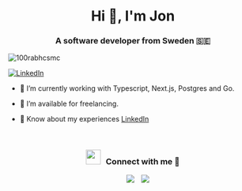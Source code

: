 <h1 align="center">Hi 👋, I'm Jon</h1>
<h3 align="center">A software developer from Sweden 🇸🇪</h3>

<p align="left"> <img src="https://komarev.com/ghpvc/?username=jonmest&label=Profile%20views&color=0e75b6&style=flat" alt="100rabhcsmc" /> </p>

 [![LinkedIn](https://img.shields.io/badge/LinkedIn-0077B5?style=for-the-badge&logo=linkedin&logoColor=white)](https://www.linkedin.com/in/jon-mester/)
<a target="_blank" align="center">
</a>


- 🌱 I’m currently working with Typescript, Next.js, Postgres and Go.
- 🤝 I’m available for freelancing.


- 📄 Know about my experiences <a href="https://www.linkedin.com/in/jon-cavallie-mester/" target="blank">LinkedIn</a>
<br/>
<h3 align="center" > <img src="https://media.giphy.com/media/iY8CRBdQXODJSCERIr/giphy.gif" width="30" height="30" style="margin-right: 10px;">Connect with me 🤝 </h3>

<p align="center">

 <div align="center"  class="icons-social" style="margin-left: 10px;">
        <a style="margin-left: 10px;"  target="_blank" href="https://www.linkedin.com/in/jon-cavallie-mester/">
			<img src="https://img.icons8.com/doodle/40/000000/linkedin--v2.png"></a>
        <a style="margin-left: 10px;" target="_blank" href="https://github.com/jonmest">
		<img src="https://img.icons8.com/doodle/40/000000/github--v1.png"></a>

</p>
